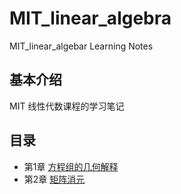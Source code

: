 # MIT_linear_algebra
MIT_linear_algebar Learning Notes

## 基本介绍

MIT 线性代数课程的学习笔记 

## 目录

+ 第1章 [方程组的几何解释](https://firewang.github.io/MIT_linear_algebra/#/lesson1/lesson1.md)
+ 第2章 [矩阵消元](https://firewang.github.io/MIT_linear_algebra/#/lesson2/lesson2.md)